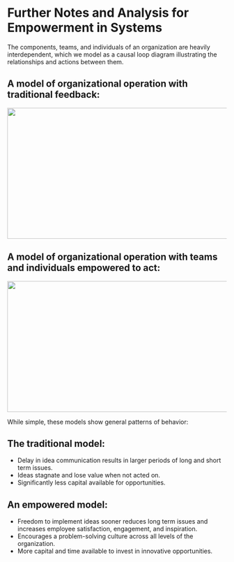 # Further Notes and Analysis for Empowerment in Systems

The components, teams, and individuals of an organization are heavily interdependent, which we model as a causal loop diagram illustrating the relationships and actions between them.

## A model of organizational operation with traditional feedback:

<img src="https://github.com/marrick66/SystemsEmpowerment/blob/main/images/Traditional.gif" height="300" width="600" />

## A model of organizational operation with teams and individuals empowered to act:

<img src="https://github.com/marrick66/SystemsEmpowerment/blob/main/images/Traditional.gif" height="300" width="600" />

While simple, these models show general patterns of behavior:

## The traditional model:
* Delay in idea communication results in larger periods of long and short term issues.
* Ideas stagnate and lose value when not acted on.
* Significantly less capital available for opportunities.

## An empowered model:
* Freedom to implement ideas sooner reduces long term issues and increases employee satisfaction, engagement, and inspiration.
* Encourages a problem-solving culture across all levels of the organization. 
* More capital and time available to invest in innovative opportunities.
